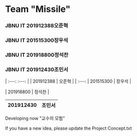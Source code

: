 # Team "Missile"

### JBNU IT 201912388오준혁
### JBNU IT 201515300장우석
### JBNU IT 201918800정석찬
### JBNU IT 201912430조민서
| :---:  :---: |
| 201912388 | 오준혁 |
| :---: 
| 201515300 | 장우석 |

| 201918800 | 정석찬 |

| 201912430 | 조민서 |
| :---: | :---: |

Developing now "교수의 모험"

If you have a new idea, please update the Project Concept.txt
